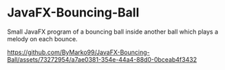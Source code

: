 # JavaFX-Bouncing-Ball

Small JavaFX program of a bouncing ball inside another ball which plays a melody on each bounce.

https://github.com/ByMarko99/JavaFX-Bouncing-Ball/assets/73272954/a7ae0381-354e-44a4-88d0-0bceab4f3432


